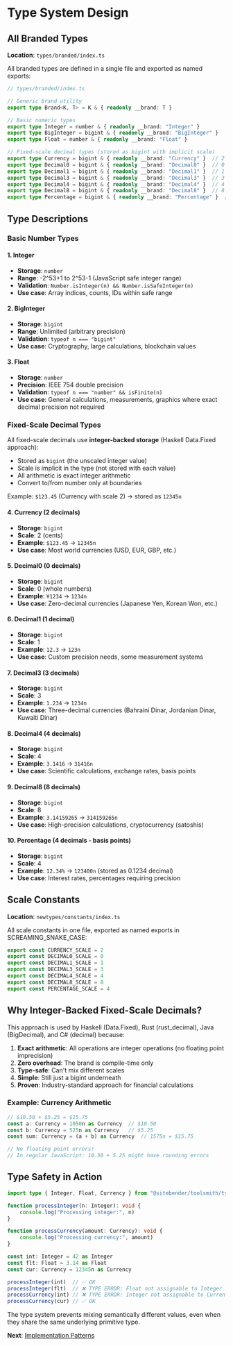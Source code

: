 # Type System Design

## All Branded Types

**Location**: `types/branded/index.ts`

All branded types are defined in a single file and exported as named exports:

```typescript
// types/branded/index.ts

// Generic brand utility
export type Brand<K, T> = K & { readonly __brand: T }

// Basic numeric types
export type Integer = number & { readonly __brand: "Integer" }
export type BigInteger = bigint & { readonly __brand: "BigInteger" }
export type Float = number & { readonly __brand: "Float" }

// Fixed-scale decimal types (stored as bigint with implicit scale)
export type Currency = bigint & { readonly __brand: "Currency" }  // 2 decimals
export type Decimal0 = bigint & { readonly __brand: "Decimal0" }  // 0 decimals
export type Decimal1 = bigint & { readonly __brand: "Decimal1" }  // 1 decimal
export type Decimal3 = bigint & { readonly __brand: "Decimal3" }  // 3 decimals
export type Decimal4 = bigint & { readonly __brand: "Decimal4" }  // 4 decimals
export type Decimal8 = bigint & { readonly __brand: "Decimal8" }  // 8 decimals
export type Percentage = bigint & { readonly __brand: "Percentage" }  // 4 decimals
```

## Type Descriptions

### Basic Number Types

#### 1. Integer
- **Storage**: `number`
- **Range**: -2^53+1 to 2^53-1 (JavaScript safe integer range)
- **Validation**: `Number.isInteger(n) && Number.isSafeInteger(n)`
- **Use case**: Array indices, counts, IDs within safe range

#### 2. BigInteger
- **Storage**: `bigint`
- **Range**: Unlimited (arbitrary precision)
- **Validation**: `typeof n === "bigint"`
- **Use case**: Cryptography, large calculations, blockchain values

#### 3. Float
- **Storage**: `number`
- **Precision**: IEEE 754 double precision
- **Validation**: `typeof n === "number" && isFinite(n)`
- **Use case**: General calculations, measurements, graphics where exact decimal precision not required

### Fixed-Scale Decimal Types

All fixed-scale decimals use **integer-backed storage** (Haskell Data.Fixed approach):
- Stored as `bigint` (the unscaled integer value)
- Scale is implicit in the type (not stored with each value)
- All arithmetic is exact integer arithmetic
- Convert to/from number only at boundaries

Example: `$123.45` (Currency with scale 2) → stored as `12345n`

#### 4. Currency (2 decimals)
- **Storage**: `bigint`
- **Scale**: 2 (cents)
- **Example**: `$123.45` → `12345n`
- **Use case**: Most world currencies (USD, EUR, GBP, etc.)

#### 5. Decimal0 (0 decimals)
- **Storage**: `bigint`
- **Scale**: 0 (whole numbers)
- **Example**: `¥1234` → `1234n`
- **Use case**: Zero-decimal currencies (Japanese Yen, Korean Won, etc.)

#### 6. Decimal1 (1 decimal)
- **Storage**: `bigint`
- **Scale**: 1
- **Example**: `12.3` → `123n`
- **Use case**: Custom precision needs, some measurement systems

#### 7. Decimal3 (3 decimals)
- **Storage**: `bigint`
- **Scale**: 3
- **Example**: `1.234` → `1234n`
- **Use case**: Three-decimal currencies (Bahraini Dinar, Jordanian Dinar, Kuwaiti Dinar)

#### 8. Decimal4 (4 decimals)
- **Storage**: `bigint`
- **Scale**: 4
- **Example**: `3.1416` → `31416n`
- **Use case**: Scientific calculations, exchange rates, basis points

#### 9. Decimal8 (8 decimals)
- **Storage**: `bigint`
- **Scale**: 8
- **Example**: `3.14159265` → `314159265n`
- **Use case**: High-precision calculations, cryptocurrency (satoshis)

#### 10. Percentage (4 decimals - basis points)
- **Storage**: `bigint`
- **Scale**: 4
- **Example**: `12.34%` → `123400n` (stored as 0.1234 decimal)
- **Use case**: Interest rates, percentages requiring precision

## Scale Constants

**Location**: `newtypes/constants/index.ts`

All scale constants in one file, exported as named exports in SCREAMING_SNAKE_CASE:

```typescript
export const CURRENCY_SCALE = 2
export const DECIMAL0_SCALE = 0
export const DECIMAL1_SCALE = 1
export const DECIMAL3_SCALE = 3
export const DECIMAL4_SCALE = 4
export const DECIMAL8_SCALE = 8
export const PERCENTAGE_SCALE = 4
```

## Why Integer-Backed Fixed-Scale Decimals?

This approach is used by Haskell (Data.Fixed), Rust (rust_decimal), Java (BigDecimal), and C# (decimal) because:

1. **Exact arithmetic**: All operations are integer operations (no floating point imprecision)
2. **Zero overhead**: The brand is compile-time only
3. **Type-safe**: Can't mix different scales
4. **Simple**: Still just a bigint underneath
5. **Proven**: Industry-standard approach for financial calculations

### Example: Currency Arithmetic

```typescript
// $10.50 + $5.25 = $15.75
const a: Currency = 1050n as Currency  // $10.50
const b: Currency = 525n as Currency   // $5.25
const sum: Currency = (a + b) as Currency  // 1575n = $15.75

// No floating point errors!
// In regular JavaScript: 10.50 + 5.25 might have rounding errors
```

## Type Safety in Action

```typescript
import type { Integer, Float, Currency } from "@sitebender/toolsmith/types/branded/index.ts"

function processInteger(n: Integer): void {
	console.log("Processing integer:", n)
}

function processCurrency(amount: Currency): void {
	console.log("Processing currency:", amount)
}

const int: Integer = 42 as Integer
const flt: Float = 3.14 as Float
const cur: Currency = 12345n as Currency

processInteger(int)  // ✅ OK
processInteger(flt)  // ❌ TYPE ERROR: Float not assignable to Integer
processCurrency(int) // ❌ TYPE ERROR: Integer not assignable to Currency
processCurrency(cur) // ✅ OK
```

The type system prevents mixing semantically different values, even when they share the same underlying primitive type.

**Next**: [Implementation Patterns](./patterns.md)

